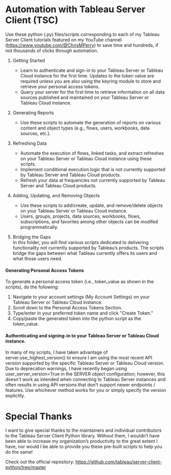 # Automation with Tableau Server Client (TSC)
Use these python (.py) files/scripts corresponding to each of my Tableau Server Client tutorials featured on my YouTube channel (https://www.youtube.com/@ChrisMPerry) to save time and hundreds, if not thousands of clicks through automation.

1. Getting Started
   - Learn to authenticate and sign-in to your Tableau Server or Tableau Cloud instance for the first time. Updates to the token value are required unless you are also using the keyring module to store and retrieve your personal access tokens.
   - Query your server for the first time to retrieve information on all data sources published and maintained on your Tableau Server or Tableau Cloud instance.

2. Generating Reports
   - Use these scripts to automate the generation of reports on various content and object types (e.g., flows, users, workbooks, data sources, etc.).

3. Refreshing Data
   - Automate the execution of flows, linked tasks, and extract refreshes on your Tableau Server or Tableau Cloud instance using these scripts.
   - Implement conditional execution logic that is not currently supported by Tableau Server and Tableau Cloud products.
   - Refresh your data at frequencies not currently supported by Tableau Server and Tableau Cloud products.

4. Adding, Updating, and Removing Objects
   - Use these scripts to add/create, update, and remove/delete objects on your Tableau Server or Tableau Cloud instance.
   - Users, groups, projects, data sources, workbooks, flows, subscriptions, and favorites among other objects can be modifed programmatically.
  
5. Bridging the Gaps  
In this folder, you will find various scripts dedicated to delivering functionality not currently supported by Tableau’s products. The scripts bridge the gaps between what Tableau currently offers its users and what those users need.
   
#### Generating Personal Access Tokens
To generate a personal access token (i.e., token_value as shown in the scripts), do the following:
1. Navigate to your account settings (My Account Settings) on your Tableau Server or Tableau Cloud instance.
2. Scroll down to the Personal Access Tokens Section.
3. Type/enter in your preferred token name and click "Create Token."
4. Copy/paste the generated token into the python script as the token_value.

#### Authenticating and signing-in to your Tableau Server or Tableau Cloud instance.
In many of my scripts, I have taken advantage of server.use_highest_version() to ensure I am using the most recent API version supported by the specific Tableau Server or Tableau Cloud version. Due to deprecation warnings, I have recently began using user_server_version=True in the SERVER object configuration; however, this doesn't work as intended when connecting to Tableau Server instances and often results in using API versions that don't support newer endpoints / features. Use whichever method works for you or simply specify the version explicitly.

# Special Thanks
I want to give special thanks to the maintainers and individual contributors to the Tableau Server Client Python library. Without them, I wouldn’t have been able to increase my organization’s productivity to the great extent I have, nor would I be able to provide you these pre-built scripts to help you do the same!

Check out the official repository: https://github.com/tableau/server-client-python/tree/master

